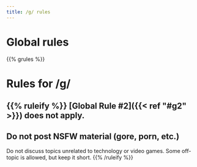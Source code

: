 ```yaml
---
title: /g/ rules
---
```


# Global rules

{{% grules %}}


# Rules for /g/

{{% ruleify %}}
[Global Rule #2]({{< ref "#g2" >}}) does not apply.
-
Do not post NSFW material (gore, porn, etc.)
-
Do not discuss topics unrelated to technology or video games. Some off-topic is allowed, but keep it short.
{{% /ruleify %}}
